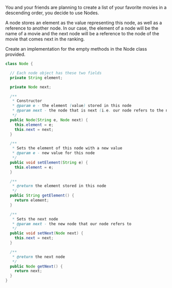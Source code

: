 You and your friends are planning to create a list of your favorite movies in a descending order, you decide to use Nodes.

A node stores an element as the value representing this node, as well as a reference to another node. In our case, the element of a node will be the name of a movie and the next node will be a reference to the node of the movie that comes next in the ranking.

Create an implementation for the empty methods in the Node class provided.

```java
class Node {

  // Each node object has these two fields
  private String element;

  private Node next;

  /**
   * Constructor
   * @param e - the element (value) stored in this node
   * @param next - the node that is next (i.e. our node refers to the next node)
   */
  public Node(String e, Node next) {
    this.element = e;
    this.next = next;
  }

  /**
   * Sets the element of this node with a new value
   * @param e - new value for this node
   */
  public void setElement(String e) {
    this.element = e;
  }

  /**
   * @return the element stored in this node
   */
  public String getElement() {
    return element;
  }

  /**
   * Sets the next node
   * @param next - the new node that our node refers to
   */
  public void setNext(Node next) {
    this.next = next;
  }

  /**
   * @return the next node
   */
  public Node getNext() {
    return next;
  }
}



```
